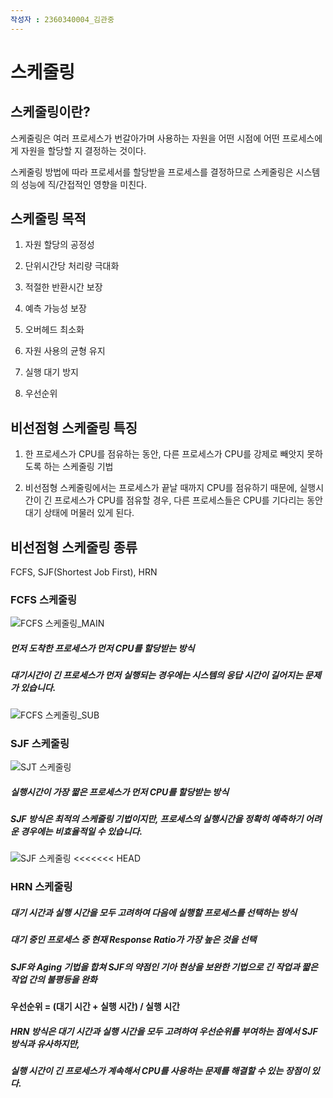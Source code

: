 ```yaml
---
작성자 : 2360340004_김관중
---
```


# 스케줄링

## 스케줄링이란?

 스케줄링은 여러 프로세스가 번갈아가며 사용하는 자원을 어떤 시점에 
 어떤 프로세스에게 자원을 할당할 지 결정하는 것이다.

 스케줄링 방법에 따라 프로세서를 할당받을 프로세스를 결정하므로 스케줄링은
 시스템의 성능에 직/간접적인 영향을 미친다.

 ## 스케줄링 목적
  
  1. 자원 할당의 공정성

  2. 단위시간당 처리량 극대화

  3. 적절한 반환시간 보장

  4. 예측 가능성 보장

  5. 오버헤드 최소화

  6. 자원 사용의 균형 유지

  7. 실행 대기 방지

  8. 우선순위

## 비선점형 스케줄링 특징

 1. 한 프로세스가 CPU를 점유하는 동안, 다른 프로세스가 CPU를 강제로 빼앗지 못하도록 하는 스케줄링 기법

 2. 비선점형 스케줄링에서는 프로세스가 끝날 때까지 CPU를 점유하기 때문에, 실행시간이 긴 프로세스가 CPU를 점유할 경우, 다른 프로세스들은 CPU를 기다리는 동안 대기 상태에 머물러 있게 된다.
 
 ## 비선점형 스케줄링 종류
 FCFS, SJF(Shortest Job First), HRN

### FCFS 스케줄링
![FCFS 스케줄링_MAIN](https://upload.wikimedia.org/wikipedia/commons/thumb/0/0c/Thread_pool.svg/400px-Thread_pool.svg.png)
##### 먼저 도착한 프로세스가 먼저 CPU를 할당받는 방식
##### 대기시간이 긴 프로세스가 먼저 실행되는 경우에는 시스템의 응답 시간이 길어지는 문제가 있습니다.
![FCFS 스케줄링_SUB](https://img1.daumcdn.net/thumb/R1280x0/?scode=mtistory2&fname=https%3A%2F%2Fk.kakaocdn.net%2Fdn%2FdufF6d%2FbtqtWhgy7Zl%2FBMv2BKEl9fSAF3GxFKIwjk%2Fimg.png)

### SJF 스케줄링
![SJT 스케줄링](https://media.vlpt.us/post-images/pa324/7d6a5c80-159e-11ea-934d-7b176b41c2f3/image.png)
 
 ##### 실행시간이 가장 짧은 프로세스가 먼저 CPU를 할당받는 방식
 ##### SJF 방식은 최적의 스케줄링 기법이지만, 프로세스의 실행시간을 정확히 예측하기 어려운 경우에는 비효율적일 수 있습니다.
 
 ![SJF 스케줄링](https://img1.daumcdn.net/thumb/R1280x0/?scode=mtistory2&fname=https%3A%2F%2Fk.kakaocdn.net%2Fdn%2FbzYkhC%2FbtqtY8oiA3Q%2F4kZqk2gBuwj0klLXZzVUN0%2Fimg.png)
<<<<<<< HEAD

### HRN 스케줄링
 ##### 대기 시간과 실행 시간을 모두 고려하여 다음에 실행할 프로세스를 선택하는 방식
 ##### 대기 중인 프로세스 중 현재 Response Ratio가 가장 높은 것을 선택 
 ##### SJF와 Aging 기법을 합쳐 SJF의 약점인 기아 현상을 보완한 기법으로 긴 작업과 짧은 작업 간의 불평등을 완화
 #### 우선순위 = (대기 시간 + 실행 시간) / 실행 시간
 ##### HRN 방식은 대기 시간과 실행 시간을 모두 고려하여 우선순위를 부여하는 점에서 SJF 방식과 유사하지만, 
 ##### 실행 시간이 긴 프로세스가 계속해서 CPU를 사용하는 문제를 해결할 수 있는 장점이 있다.

